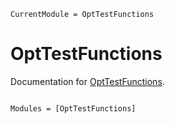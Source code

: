 ```@meta
CurrentModule = OptTestFunctions
```

# OptTestFunctions

Documentation for [OptTestFunctions](https://github.com/petimatematica/OptTestFunctions.jl).

```@index
```

```@autodocs
Modules = [OptTestFunctions]
```
